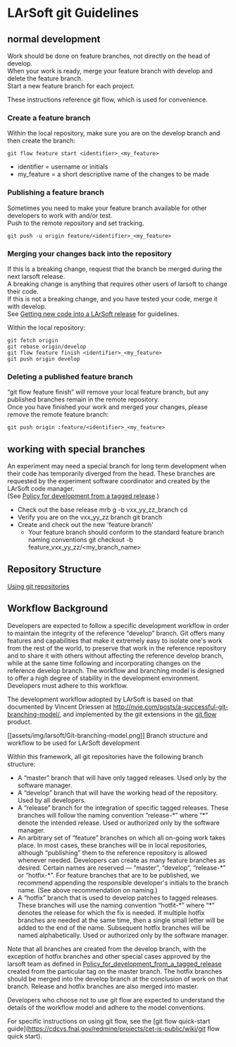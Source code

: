 # LArSoft git Guidelines



## normal development

Work should be done on feature branches, not directly on the head of develop.  
When your work is ready, merge your feature branch with develop and delete the feature branch.  
Start a new feature branch for each project.

These instructions reference git flow, which is used for convenience.

### Create a feature branch

Within the local repository, make sure you are on the develop branch and then create the branch:

    git flow feature start <identifier>_<my_feature>

-   identifier = username or initials
-   my_feature = a short descriptive name of the changes to be made

### Publishing a feature branch

Sometimes you need to make your feature branch available for other developers to work with and/or test.  
Push to the remote repository and set tracking.

    git push -u origin feature/<identifier>_<my_feature>

### Merging your changes back into the repository

If this is a breaking change, request that the branch be merged during the next larsoft release.  
A breaking change is anything that requires other users of larsoft to change their code.  
If this is not a breaking change, and you have tested your code, merge it with develop.  
See [Getting new code into a LArSoft release](Getting_new_code_into_a_LArSoft_release) for guidelines.

Within the local repository:

    git fetch origin
    git rebase origin/develop
    git flow feature finish <identifier>_<my_feature>
    git push origin develop

### Deleting a published feature branch

“git flow feature finish” will remove your local feature branch, but any published branches remain in the remote repository.  
Once you have finished your work and merged your changes, please remove the remote feature branch:

    git push origin :feature/<identifier>_<my_feature>

## working with special branches

An experiment may need a special branch for long term development when their code has temporarily diverged from the head. These branches are requested by the experiment software coordinator and created by the LArSoft code manager.  
(See [Policy for development from a tagged release](Policy_for_development_from_a_tagged_release).)

-   Check out the base release
        mrb g -b vxx_yy_zz_branch <repository>
        cd <repository>
-   Verify you are on the vxx_yy_zz branch
        git branch
-   Create and check out the new 'feature branch'
    -   Your feature branch should conform to the standard feature branch naming conventions
            git checkout -b feature_vxx_yy_zz/<my_branch_name>

## Repository Structure

[Using git repositories](Using_git_repositories)

## Workflow Background

Developers are expected to follow a specific development workflow in order to maintain the integrity of the reference “develop” branch. Git offers many features and capabilities that make it extremely easy to isolate one's work from the rest of the world, to preserve that work in the reference repository and to share it with others without affecting the reference develop branch, while at the same time following and incorporating changes on the reference develop branch. The workflow and branching model is designed to offer a high degree of stability in the development environment. Developers must adhere to this workflow.

The development workflow adopted by LArSoft is based on that documented by Vincent Driessen at http://nvie.com/posts/a-successful-git-branching-model/, and implemented by the git extensions in the [git flow](http://github.com/nvie/gitflow) product.

[[assets/img/larsoft/Git-branching-model.png]]
Branch structure and workflow to be used for LArSoft development

Within this framework, all git repositories have the following branch structure:

-   A “master” branch that will have only tagged releases. Used only by the software manager.
-   A “develop” branch that will have the working head of the repository. Used by all developers.
-   A “release” branch for the integration of specific tagged releases. These branches will follow the naming convention “release-\*” where “\*” denote the intended release. Used or authorized only by the software manager.
-   An arbitrary set of “feature” branches on which all on-going work takes place. In most cases, these branches will be in local repositories, although “publishing” them to the reference repository is allowed whenever needed. Developers can create as many feature branches as desired. Certain names are reserved — “master”, “develop”, “release-\*” or “hotfix-\*”. For feature branches that are to be published, we recommend appending the responsible developer's initials to the branch name. (See above recommendation on naming.)
-   A “hotfix” branch that is used to develop patches to tagged releases. These branches will use the naming convention “hotfit-\*” where “\*” denotes the release for which the fix is needed. If multiple hotfix branches are needed at the same time, then a single small letter will be added to the end of the name. Subsequent hotfix branches will be named alphabetically. Used or authorized only by the software manager.

Note that all branches are created from the develop branch, with the exception of hotfix branches and other special cases approved by the larsoft team as defined in [Policy_for_development_from_a_tagged_release](Policy_for_development_from_a_tagged_release) created from the particular tag on the master branch. The hotfix branches should be merged into the develop branch at the conclusion of work on that branch. Release and hotfix branches are also merged into master.

Developers who choose not to use git flow are expected to understand the details of the workflow model and adhere to the model conventions.

For specific instructions on using git flow, see the [git flow quick-start guide](https://cdcvs.fnal.gov/redmine/projects/cet-is-public/wiki/git flow quick start).
